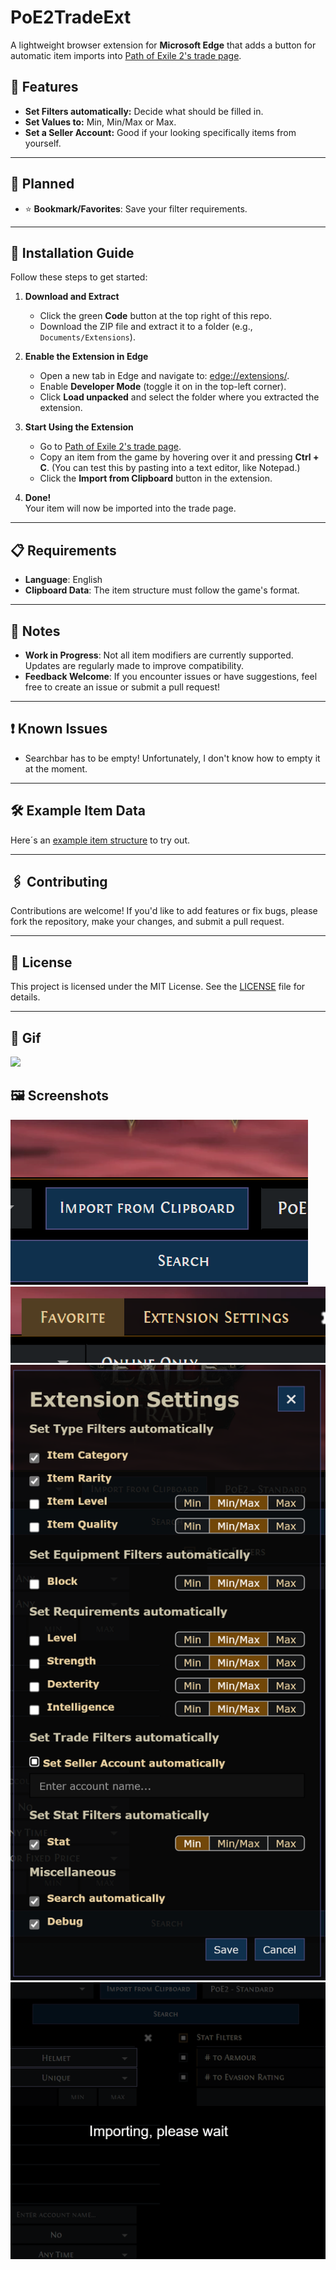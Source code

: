 # PoE2TradeExt

A lightweight browser extension for **Microsoft Edge** that adds a button for automatic item imports into [Path of Exile 2's trade page](https://www.pathofexile.com/trade2).

## 🌟 Features
- **Set Filters automatically:** Decide what should be filled in.
- **Set Values to:** Min, Min/Max or Max.
- **Set a Seller Account:** Good if your looking specifically items from yourself.

---

## 📅 Planned
- ⭐ **Bookmark/Favorites**: Save your filter requirements.

---

## 🚀 Installation Guide
Follow these steps to get started:

1. **Download and Extract**  
   - Click the green **Code** button at the top right of this repo.
   - Download the ZIP file and extract it to a folder (e.g., `Documents/Extensions`).

2. **Enable the Extension in Edge**  
   - Open a new tab in Edge and navigate to: [edge://extensions/](edge://extensions/).
   - Enable **Developer Mode** (toggle it on in the top-left corner).
   - Click **Load unpacked** and select the folder where you extracted the extension.

3. **Start Using the Extension**  
   - Go to [Path of Exile 2's trade page](https://www.pathofexile.com/trade2).
   - Copy an item from the game by hovering over it and pressing **Ctrl + C**. (You can test this by pasting into a text editor, like Notepad.)
   - Click the **Import from Clipboard** button in the extension.

4. **Done!**  
   Your item will now be imported into the trade page.

---

## 📋 Requirements
- **Language**: English
- **Clipboard Data**: The item structure must follow the game's format.

---

## 📝 Notes
- **Work in Progress**: Not all item modifiers are currently supported. Updates are regularly made to improve compatibility.
- **Feedback Welcome**: If you encounter issues or have suggestions, feel free to create an issue or submit a pull request!

---

## ❗ Known Issues
- Searchbar has to be empty! Unfortunately, I don't know how to empty it at the moment.

---

## 🛠️ Example Item Data
Here´s an [example item structure](https://raw.githubusercontent.com/SkiperTheBoss/PoE2TradeExt/refs/heads/main/exampleItem.txt "example item structure") to try out.

---

## 🖇️ Contributing
Contributions are welcome! If you'd like to add features or fix bugs, please fork the repository, make your changes, and submit a pull request.

---

## 📄 License
This project is licensed under the MIT License. See the [LICENSE](LICENSE) file for details.

---

## 🎥 Gif
![](https://raw.githubusercontent.com/SkiperTheBoss/PoE2TradeExt/refs/heads/main/Screenshots/PathOfExile2TradeExtensionExample.gif)

##  🖼️ Screenshots
![](https://raw.githubusercontent.com/SkiperTheBoss/PoE2TradeExt/refs/heads/main/Screenshots/1.png)
![](https://raw.githubusercontent.com/SkiperTheBoss/PoE2TradeExt/refs/heads/main/Screenshots/2.png)
![](https://raw.githubusercontent.com/SkiperTheBoss/PoE2TradeExt/refs/heads/main/Screenshots/3.png)
![](https://raw.githubusercontent.com/SkiperTheBoss/PoE2TradeExt/refs/heads/main/Screenshots/4.png)